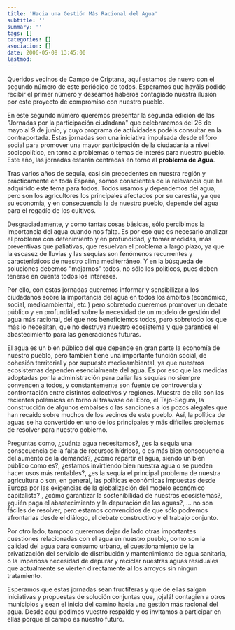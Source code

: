 ```yaml
---
title: 'Hacia una Gestión Más Racional del Agua'
subtitle: ''
summary: ''
tags: []
categories: []
asociacion: []
date: 2006-05-08 13:45:00
lastmod:
---
```


Queridos vecinos de Campo de Criptana, aquí estamos de nuevo con el segundo número de este periódico de todos. Esperamos que hayáis podido recibir el primer número y deseamos haberos contagiado nuestra ilusión por este proyecto de compromiso con nuestro pueblo.

En este segundo número queremos presentar la segunda edición de las "Jornadas por la participación ciudadana" que celebraremos del 26 de mayo al 9 de junio, y cuyo programa de actividades podéis consultar en la contraportada. Estas jornadas son una iniciativa impulsada desde el foro social para promover una mayor participación de la ciudadanía a nivel sociopolítico, en torno a problemas o temas de interés para nuestro pueblo. Este año, las jornadas estarán centradas en torno al **problema de Agua**.

Tras varios años de sequía, casi sin precedentes en nuestra región y prácticamente en toda España, somos conscientes de la relevancia que ha adquirido este tema para todos. Todos usamos y dependemos del agua, pero son los agricultores los principales afectados por su carestía, ya que su economía, y en consecuencia la de nuestro pueblo, depende del agua para el regadío de los cultivos.

Desgraciadamente, y como tantas cosas básicas, sólo percibimos la importancia del agua cuando nos falta. Es por eso que es necesario analizar el problema con detenimiento y en profundidad, y tomar medidas, más preventivas que paliativas, que resuelvan el problema a largo plazo, ya que la escasez de lluvias y las sequías son fenómenos recurrentes y característicos de nuestro clima mediterráneo. Y en la búsqueda de soluciones debemos "mojarnos" todos, no sólo los políticos, pues deben tenerse en cuenta todos los intereses.

Por ello, con estas jornadas queremos informar y sensibilizar a los ciudadanos sobre la importancia del agua en todos los ámbitos (económico, social, medioambiental, etc.) pero sobretodo queremos promover un debate público y en profundidad sobre la necesidad de un modelo de gestión del agua más racional, del que nos beneficiemos todos, pero sobretodo los que más lo necesitan, que no destruya nuestro ecosistema y que garantice el abastecimiento para las generaciones futuras.

El agua es un bien público del que depende en gran parte la economía de nuestro pueblo, pero también tiene una importante función social, de cohesión territorial y por supuesto medioambiental, ya que nuestros ecosistemas dependen esencialmente del agua. Es por eso que las medidas adoptadas por la administración para paliar las sequías no siempre convencen a todos, y constantemente son fuente de controversia y confrontación entre distintos colectivos y regiones. Muestra de ello son las recientes polémicas en torno al trasvase del Ebro, el Tajo-Segura, la construcción de algunos embalses o las sanciones a los pozos alegales que han recaído sobre muchos de los vecinos de este pueblo. Así, la política de aguas se ha convertido en uno de los principales y más difíciles problemas de resolver para nuestro gobierno.

Preguntas como, ¿cuánta agua necesitamos?, ¿es la sequía una consecuencia de la falta de recursos hídricos, o es más bien consecuencia del aumento de la demanda?, ¿cómo repartir el agua, siendo un bien público como es?, ¿estamos invirtiendo bien nuestra agua o se pueden hacer usos más rentables?, ¿es la sequía el principal problema de nuestra agricultura o son, en general, las políticas económicas impuestas desde Europa por las exigencias de la globalización del modelo económico capitalista? , ¿cómo garantizar la sostenibilidad de nuestros ecosistemas?, ¿quién paga el abastecimiento y la depuración de las aguas?, ... no son fáciles de resolver, pero estamos convencidos de que sólo podremos afrontarlas desde el diálogo, el debate constructivo y el trabajo conjunto.

Por otro lado, tampoco queremos dejar de lado otras importantes cuestiones relacionadas con el agua en nuestro pueblo, como son la calidad del agua para consumo urbano, el cuestionamiento de la privatización del servicio de distribución y mantenimiento de agua sanitaria, o la imperiosa necesidad de depurar y reciclar nuestras aguas residuales que actualmente se vierten directamente al los arroyos sin ningún tratamiento.

Esperamos que estas jornadas sean fructíferas y que de ellas salgan iniciativas y propuestas de solución conjuntas que, ¡ojalá! contagien a otros municipios y sean el inicio del camino hacia una gestión más racional del agua. Desde aquí pedimos vuestro respaldo y os invitamos a participar en ellas porque el campo es nuestro futuro.
